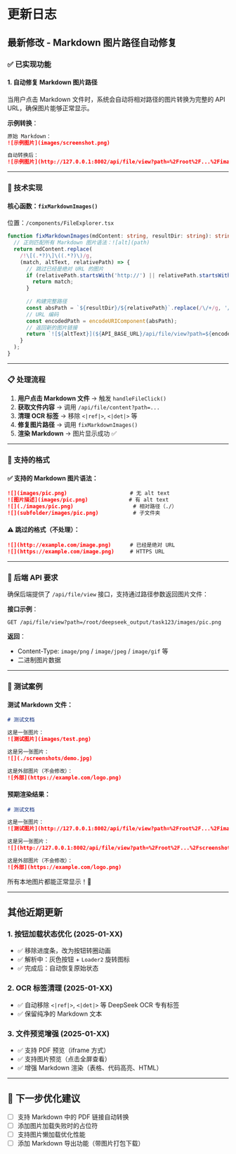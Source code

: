 # 更新日志

## 最新修改 - Markdown 图片路径自动修复

### ✅ 已实现功能

#### 1. **自动修复 Markdown 图片路径**
当用户点击 Markdown 文件时，系统会自动将相对路径的图片转换为完整的 API URL，确保图片能够正常显示。

**示例转换**：
```markdown
原始 Markdown：
![示例图片](images/screenshot.png)

自动转换后：
![示例图片](http://127.0.0.1:8002/api/file/view?path=%2Froot%2F...%2Fimages%2Fscreenshot.png)
```

---

### 🔧 技术实现

#### 核心函数：`fixMarkdownImages()`
位置：`/components/FileExplorer.tsx`

```typescript
function fixMarkdownImages(mdContent: string, resultDir: string): string {
  // 正则匹配所有 Markdown 图片语法：![alt](path)
  return mdContent.replace(
    /!\[(.*?)\]\((.*?)\)/g,
    (match, altText, relativePath) => {
      // 跳过已经是绝对 URL 的图片
      if (relativePath.startsWith('http://') || relativePath.startsWith('https://')) {
        return match;
      }
      
      // 构建完整路径
      const absPath = `${resultDir}/${relativePath}`.replace(/\/+/g, '/');
      // URL 编码
      const encodedPath = encodeURIComponent(absPath);
      // 返回新的图片链接
      return `![${altText}](${API_BASE_URL}/api/file/view?path=${encodedPath})`;
    }
  );
}
```

---

### 📋 处理流程

1. **用户点击 Markdown 文件** → 触发 `handleFileClick()`
2. **获取文件内容** → 调用 `/api/file/content?path=...`
3. **清理 OCR 标签** → 移除 `<|ref|>`, `<|det|>` 等
4. **修复图片路径** → 调用 `fixMarkdownImages()`
5. **渲染 Markdown** → 图片显示成功 ✅

---

### 🎯 支持的格式

#### ✅ 支持的 Markdown 图片语法：
```markdown
![](images/pic.png)                    # 无 alt text
![图片描述](images/pic.png)             # 有 alt text
![](./images/pic.png)                   # 相对路径（./）
![](subfolder/images/pic.png)           # 子文件夹
```

#### ⚠️ 跳过的格式（不处理）：
```markdown
![](http://example.com/image.png)      # 已经是绝对 URL
![](https://example.com/image.png)     # HTTPS URL
```

---

### 🔗 后端 API 要求

确保后端提供了 `/api/file/view` 接口，支持通过路径参数返回图片文件：

**接口示例**：
```
GET /api/file/view?path=/root/deepseek_output/task123/images/pic.png
```

**返回**：
- Content-Type: `image/png` / `image/jpeg` / `image/gif` 等
- 二进制图片数据

---

### 🧪 测试案例

#### 测试 Markdown 文件：
```markdown
# 测试文档

这是一张图片：
![测试图片](images/test.png)

这是另一张图片：
![](./screenshots/demo.jpg)

这是外部图片（不会修改）：
![外部](https://example.com/logo.png)
```

#### 预期渲染结果：
```markdown
# 测试文档

这是一张图片：
![测试图片](http://127.0.0.1:8002/api/file/view?path=%2Froot%2F...%2Fimages%2Ftest.png)

这是另一张图片：
![](http://127.0.0.1:8002/api/file/view?path=%2Froot%2F...%2Fscreenshots%2Fdemo.jpg)

这是外部图片（不会修改）：
![外部](https://example.com/logo.png)
```

所有本地图片都能正常显示！🎉

---

## 其他近期更新

### 1. **按钮加载状态优化** (2025-01-XX)
- ✅ 移除进度条，改为按钮转圈动画
- ✅ 解析中：灰色按钮 + `Loader2` 旋转图标
- ✅ 完成后：自动恢复原始状态

### 2. **OCR 标签清理** (2025-01-XX)
- ✅ 自动移除 `<|ref|>`, `<|det|>` 等 DeepSeek OCR 专有标签
- ✅ 保留纯净的 Markdown 文本

### 3. **文件预览增强** (2025-01-XX)
- ✅ 支持 PDF 预览（iframe 方式）
- ✅ 支持图片预览（点击全屏查看）
- ✅ 增强 Markdown 渲染（表格、代码高亮、HTML）

---

## 🚀 下一步优化建议

- [ ] 支持 Markdown 中的 PDF 链接自动转换
- [ ] 添加图片加载失败时的占位符
- [ ] 支持图片懒加载优化性能
- [ ] 添加 Markdown 导出功能（带图片打包下载）
